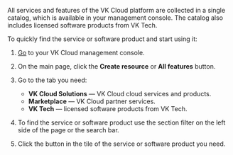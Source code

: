 All services and features of the VK Cloud platform are collected in a single catalog, which is available in your management console. The catalog also includes licensed software products from VK Tech.

To quickly find the service or software product and start using it:

1. [Go](https://msk.cloud.vk.com/app/) to your VK Cloud management console.

1. On the main page, click the **Create resource** or **All features** button.

1. Go to the tab you need:

   - **VK Cloud Solutions** — VK Cloud cloud services and products.
   - **Marketplace** — VK Cloud partner services.
   - **VK Tech** — licensed software products from VK Tech.

1. To find the service or software product use the section filter on the left side of the page or the search bar.

1. Click the button in the tile of the service or software product you need.
